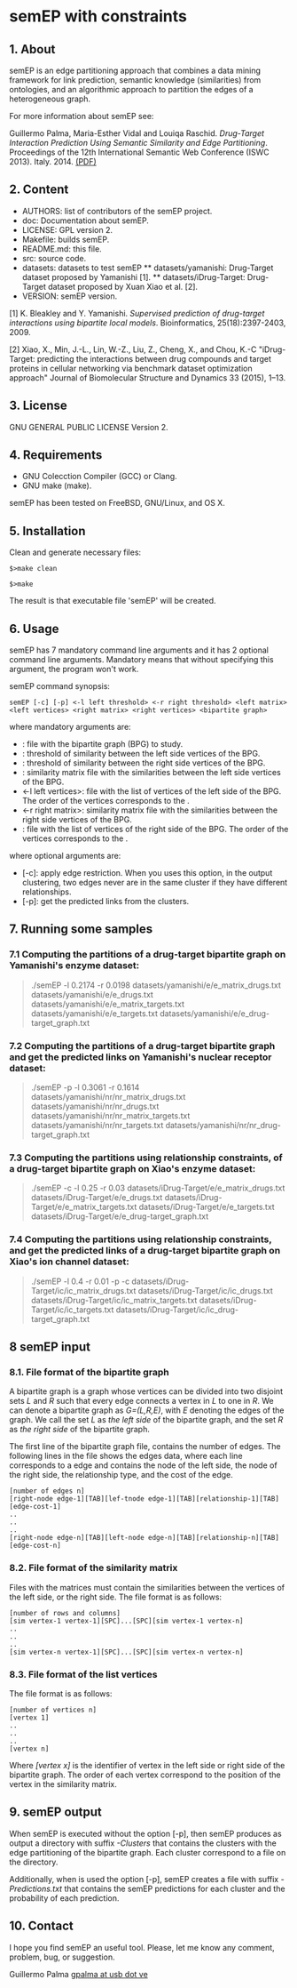 # semEP with constraints

## 1.  About

semEP is an edge partitioning approach that combines
a data mining framework for link prediction, semantic knowledge
(similarities) from ontologies, and an algorithmic approach
to partition the edges of a heterogeneous graph.

For more information about semEP see:

Guillermo Palma, Maria-Esther Vidal and Louiqa Raschid.
*Drug-Target Interaction Prediction Using Semantic Similarity and Edge
Partitioning*. Proceedings of the 12th International Semantic Web
Conference (ISWC 2013). Italy. 2014. [(PDF)](http://ldc.usb.ve/~gpalma/papers/semEP-ISWC14.pdf)

## 2. Content

* AUTHORS: list of contributors of the semEP project.
* doc: Documentation about semEP. 
* LICENSE: GPL version 2.
* Makefile: builds semEP.
* README.md: this file.
* src: source code.
* datasets: datasets to test semEP
** datasets/yamanishi: Drug-Target dataset proposed by Yamanishi [1].
** datasets/iDrug-Target: Drug-Target dataset proposed by Xuan Xiao et al. [2].
* VERSION: semEP version.
  
[1] K. Bleakley and Y. Yamanishi.
*Supervised prediction of drug-target interactions
using bipartite local models*.
Bioinformatics, 25(18):2397-2403, 2009.

[2] Xiao, X., Min, J.-L., Lin, W.-Z., Liu, Z., Cheng, X., and Chou, K.-C
"iDrug-Target: predicting the interactions between drug compounds 
and target proteins in cellular networking via benchmark dataset 
optimization approach"
Journal of Biomolecular Structure and Dynamics 33 (2015), 1–13.

## 3. License

GNU GENERAL PUBLIC LICENSE Version 2.

## 4. Requirements

* GNU Colecction Compiler (GCC) or Clang.
* GNU make (make).

semEP has been tested on FreeBSD, GNU/Linux, and OS X.

## 5. Installation

Clean and generate necessary files:

`$>make clean`

`$>make`

The result is that executable file 'semEP' will be created.

## 6. Usage

semEP has 7 mandatory command line arguments and it has
2 optional command line arguments. Mandatory means that without specifying this
argument, the program won't work.

semEP command synopsis:

`semEP [-c] [-p] <-l left threshold> <-r right threshold> <left matrix>  <left vertices> <right matrix> <right vertices> <bipartite graph>`

where mandatory arguments are:

* <bipartite grap>: file with the bipartite graph (BPG) to study.
* <left threshold>: threshold of similarity between the left side vertices of the BPG.
* <right threshold>: threshold of similarity between the right side vertices of the BPG.
* <left matrix>: similarity matrix file with the similarities between the left side vertices of the BPG.
* <-l left vertices>: file with the list of vertices of the left side of the BPG. The order of the vertices corresponds to the <left matrix>. 
* <-r right matrix>: similarity matrix file with the similarities between the right side vertices of the BPG.
* <right vertices>: file with the list of vertices of the right side of the BPG. The order of the vertices corresponds to the <right matrix>. 

where optional arguments are:

* [-c]: apply edge restriction. When you uses this option, in the output clustering,
  two edges never are in the same cluster if they have different relationships.   
* [-p]: get the predicted links from the clusters. 

## 7. Running some samples

### 7.1 Computing the partitions of a drug-target bipartite graph on Yamanishi's enzyme dataset:

>./semEP -l 0.2174 -r 0.0198 datasets/yamanishi/e/e_matrix_drugs.txt datasets/yamanishi/e/e_drugs.txt datasets/yamanishi/e/e_matrix_targets.txt datasets/yamanishi/e/e_targets.txt datasets/yamanishi/e/e_drug-target_graph.txt

### 7.2 Computing the partitions of a drug-target bipartite graph and get the predicted links on Yamanishi's nuclear receptor dataset:

>./semEP -p -l 0.3061 -r 0.1614 datasets/yamanishi/nr/nr_matrix_drugs.txt datasets/yamanishi/nr/nr_drugs.txt datasets/yamanishi/nr/nr_matrix_targets.txt datasets/yamanishi/nr/nr_targets.txt datasets/yamanishi/nr/nr_drug-target_graph.txt

### 7.3 Computing the partitions using relationship constraints, of a drug-target bipartite graph on Xiao's enzyme dataset:

>./semEP -c -l 0.25 -r 0.03 datasets/iDrug-Target/e/e_matrix_drugs.txt datasets/iDrug-Target/e/e_drugs.txt datasets/iDrug-Target/e/e_matrix_targets.txt datasets/iDrug-Target/e/e_targets.txt datasets/iDrug-Target/e/e_drug-target_graph.txt

### 7.4 Computing the partitions using relationship constraints, and get the predicted links of a drug-target bipartite graph on Xiao's ion channel dataset:

>./semEP -l 0.4 -r 0.01 -p -c datasets/iDrug-Target/ic/ic_matrix_drugs.txt datasets/iDrug-Target/ic/ic_drugs.txt datasets/iDrug-Target/ic/ic_matrix_targets.txt datasets/iDrug-Target/ic/ic_targets.txt datasets/iDrug-Target/ic/ic_drug-target_graph.txt

## 8 semEP input

### 8.1. File format of the bipartite graph

A bipartite graph is a graph whose vertices can be divided into
two disjoint sets *L* and *R* such that every edge connects a
vertex in *L* to one in *R*. We can denote a bipartite graph
as *G=(L,R,E)*, with *E* denoting the edges of the graph. We call
the set *L* as *the left side* of the bipartite graph, and the set *R*
as *the right side* of the bipartite graph. 

The first line of the bipartite graph file, contains the number of edges.
The following lines in the file shows the edges data, where
each line corresponds to a edge and contains the node of the left
side, the node of the right side, the relationship type, and the cost of the edge.

	[number of edges n]
	[right-node edge-1][TAB][lef-tnode edge-1][TAB][relationship-1][TAB][edge-cost-1]
	..
	..
	..
	[right-node edge-n][TAB][left-node edge-n][TAB][relationship-n][TAB][edge-cost-n]

### 8.2. File format of the similarity matrix

Files with the matrices must contain the similarities between the vertices of the left side,
or the right side. The file format is as follows:

	[number of rows and columns]
	[sim vertex-1 vertex-1][SPC]...[SPC][sim vertex-1 vertex-n]
	..
	..
	..
	[sim vertex-n vertex-1][SPC]...[SPC][sim vertex-n vertex-n]

### 8.3. File format of the list vertices

The file format is as follows:

	[number of vertices n]
	[vertex 1]
	..
	..
	..
	[vertex n]

Where *[vertex x]* is the identifier of vertex in the left side or right 
side of the bipartite graph. The order of each vertex correspond to the
position of the vertex in the similarity matrix.

## 9. semEP output

When semEP is executed without the option [-p], then semEP produces as output
a directory with suffix *-Clusters* that contains the clusters with the
edge partitioning of the bipartite graph. Each cluster correspond to a file on the directory.

Additionally, when is used the option [-p], semEP creates a file with
suffix *-Predictions.txt* that contains the semEP predictions for each cluster
and the probability of each prediction. 

## 10. Contact

I hope you find semEP an useful tool. Please, let me know
any comment, problem, bug, or suggestion.

Guillermo Palma
[gpalma at usb dot ve ](mailto:gvpalma@usb.ve)




